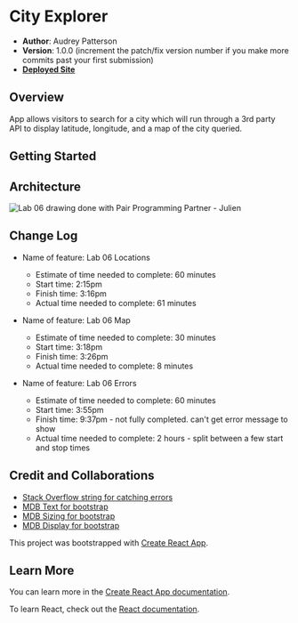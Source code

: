 # City Explorer

- **Author**: Audrey Patterson
- **Version**: 1.0.0 (increment the patch/fix version number if you make more commits past your first submission)
- [**Deployed Site**](https://epic-hodgkin-57acb3.netlify.app)

## Overview

App allows visitors to search for a city which will run through a 3rd party API to display latitude, longitude, and a map of the city queried.

## Getting Started
<!-- What are the steps that a user must take in order to build this app on their own machine and get it running? -->

## Architecture
<!-- Provide a detailed description of the application design. What technologies (languages, libraries, etc) you're using, and any other relevant design information. -->
![Lab 06 drawing done with Pair Programming Partner - Julien](https://drive.google.com/file/d/1COp-o_QtFy1UwTtn-KXYUZTggBChJH3O/view?usp=sharing)


## Change Log
<!-- Use this area to document the iterative changes made to your application as each feature is successfully implemented. Use time stamps. Here's an examples:

01-01-2001 4:59pm - Application now has a fully-functional express server, with a GET route for the location resource. -->

- Name of feature: Lab 06 Locations
  - Estimate of time needed to complete: 60 minutes
  - Start time: 2:15pm
  - Finish time: 3:16pm
  - Actual time needed to complete: 61 minutes

- Name of feature: Lab 06 Map
  - Estimate of time needed to complete: 30 minutes
  - Start time: 3:18pm
  - Finish time: 3:26pm
  - Actual time needed to complete: 8 minutes

- Name of feature: Lab 06 Errors
  - Estimate of time needed to complete: 60 minutes
  - Start time: 3:55pm
  - Finish time: 9:37pm - not fully completed. can't get error message to show
  - Actual time needed to complete: 2 hours - split between a few start and stop times

## Credit and Collaborations
<!-- Give credit (and a link) to other people or resources that helped you build this application. -->
- [Stack Overflow string for catching errors](https://stackoverflow.com/questions/49967779/axios-handling-errors)
- [MDB Text for bootstrap](https://mdbootstrap.com/docs/react/utilities/text/)
- [MDB Sizing for bootstrap](https://mdbootstrap.com/docs/react/utilities/sizing/)
- [MDB Display for bootstrap](https://mdbootstrap.com/docs/react/utilities/display/)

This project was bootstrapped with [Create React App](https://github.com/facebook/create-react-app).

## Learn More

You can learn more in the [Create React App documentation](https://facebook.github.io/create-react-app/docs/getting-started).

To learn React, check out the [React documentation](https://reactjs.org/).
